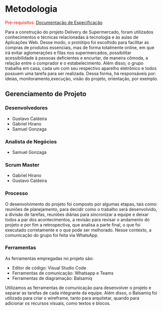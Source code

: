
# Metodologia

<span style="color:red">Pré-requisitos: <a href="2-Especificação do Projeto.md"> Documentação de Especificação</a>

Para a construção do projeto Delivery de Supermercado, foram utilizados conhecimentos e técnicas relacionadas à tecnologia e às aulas de Aplicações Web. Desse modo, o protótipo foi escolhido para facilitar as compras de produtos essenciais, mas de forma totalmente online, em que irá evitar aglomerações e filas nos supermercados, possibilitar acessibilidade à pessoas deficientes e encurtar, de maneira cômoda, a relação entre o comprador e o estabelecimento. Além disso, o grupo trabalha em casa, cada um com seu respectivo aparelho eletrônico e todos possuem uma tarefa para ser realizada. Dessa forma, há responsáveis por: ideias, monitoramento,execução, visão do projeto, orientação, por exemplo. 


## Gerenciamento de Projeto

### Desenvolvedores
- Gustavo Caldeira
- Gabriel Hirano
- Samuel Gonzaga

### Analista de Negócios
- Samuel Gonzaga

### Scrum Master
- Gabriel Hirano
- Gustavo Caldeira 


### Processo

O desenvolvimento do projeto foi composto por algumas etapas, tais como: reuniões de planejamento, para decidir como o trabalho será desenvolvido, a divisão de tarefas, reuniões diárias para sincronizar a equipe e deixar todos a par dos acontecimentos, a revisão para revisar o andamento do projeto e por fim a retrospectiva, que analisa a parte final, o que foi executado corretamente e o que pode ser melhorado. Nesse contexto, a comunicação do grupo foi feita via WhatsApp. 
 


### Ferramentas

As ferramentas empregadas no projeto são:

- Editor de código: Visual Studio Code
- Ferramentas de comunicação: Whatsapp e Teams
- Ferramentas de diagramação: Balsamiq

Utilizamos as ferramentas de comunicação para desenvolver o projeto e separar as tarefas de cada integrante da equipe. Além disso, o Balsamiq foi utilizado para criar o wireframe, tanto para arquitetar, quando para adicionar os recursos visuais, como textos e blocos. 

